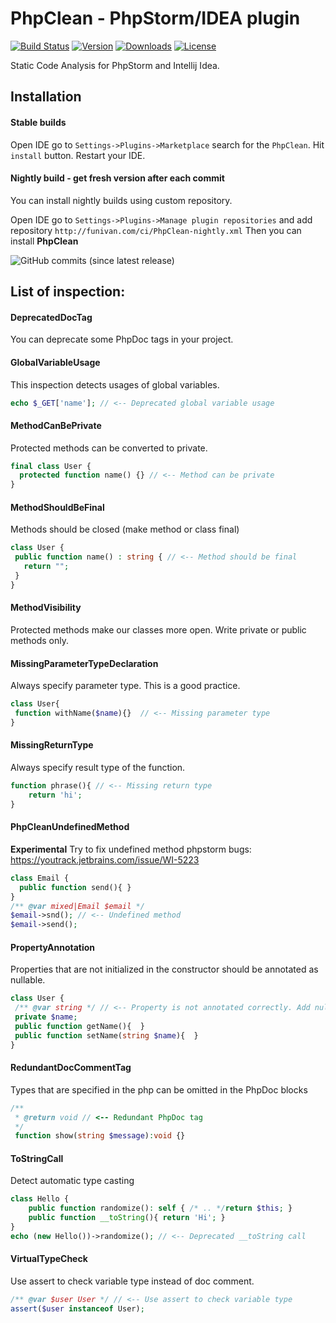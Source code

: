 # PhpClean - PhpStorm/IDEA plugin  

[![Build Status](https://img.shields.io/travis/com/funivan/PhpClean.svg?style=flat-square)](https://travis-ci.com/funivan/PhpClean)
[![Version](https://img.shields.io/jetbrains/plugin/v/11272.svg?style=flat-square)](https://plugins.jetbrains.com/plugin/11272-phpclean)
[![Downloads](https://img.shields.io/jetbrains/plugin/d/11272.svg?style=flat-square)](https://plugins.jetbrains.com/plugin/11272-phpclean)
[![License](https://img.shields.io/github/license/funivan/PhpClean.svg?style=flat-square)](LICENSE.md)



Static Code Analysis for PhpStorm and Intellij Idea.

## Installation
#### Stable builds
Open IDE go to `Settings->Plugins->Marketplace` search for the `PhpClean`.
Hit `install` button. Restart your IDE.

#### Nightly build - get fresh version after each commit
You can install nightly builds using custom repository.
 
Open IDE go to `Settings->Plugins->Manage plugin repositories` and add repository
`http://funivan.com/ci/PhpClean-nightly.xml`
Then you can install **PhpClean**


![GitHub commits (since latest release)](https://img.shields.io/github/commits-since/funivan/PhpClean/latest.svg?style=flat-square)



## List of inspection:
<!-- inspections -->
#### DeprecatedDocTag 
You can deprecate some PhpDoc tags in your project.
#### GlobalVariableUsage 
This inspection detects usages of global variables.
```php
echo $_GET['name']; // <-- Deprecated global variable usage
```
#### MethodCanBePrivate 
Protected methods can be converted to private.
```php
final class User {
  protected function name() {} // <-- Method can be private
}
```
#### MethodShouldBeFinal 
Methods should be closed (make method or class final)
```php
class User {
 public function name() : string { // <-- Method should be final
   return "";
 }
}
```
#### MethodVisibility 
Protected methods make our classes more open. Write private or public methods only.
#### MissingParameterTypeDeclaration 
Always specify parameter type. This is a good practice.
```php
class User{
 function withName($name){}  // <-- Missing parameter type
}
```
#### MissingReturnType 
Always specify result type of the function.
```php
function phrase(){ // <-- Missing return type
    return 'hi';
}
```
#### PhpCleanUndefinedMethod 
<b>Experimental</b> Try to fix undefined method phpstorm bugs: https://youtrack.jetbrains.com/issue/WI-5223
```php
class Email {
  public function send(){ }
}
/** @var mixed|Email $email */
$email->snd(); // <-- Undefined method
$email->send();
```
#### PropertyAnnotation 
Properties that are not initialized in the constructor should be annotated as nullable.
```php
class User {
 /** @var string */ // <-- Property is not annotated correctly. Add null type
 private $name;
 public function getName(){  }
 public function setName(string $name){  }
}
```
#### RedundantDocCommentTag 
Types that are specified in the php can be omitted in the PhpDoc blocks<br>
```php
/**
 * @return void // <-- Redundant PhpDoc tag
 */
 function show(string $message):void {}
```
#### ToStringCall 
Detect automatic type casting
```php
class Hello {
    public function randomize(): self { /* .. */return $this; }
    public function __toString(){ return 'Hi'; }
}
echo (new Hello())->randomize(); // <-- Deprecated __toString call
```
#### VirtualTypeCheck 
Use assert to check variable type instead of doc comment.
```php
/** @var $user User */ // <-- Use assert to check variable type
assert($user instanceof User);
```
